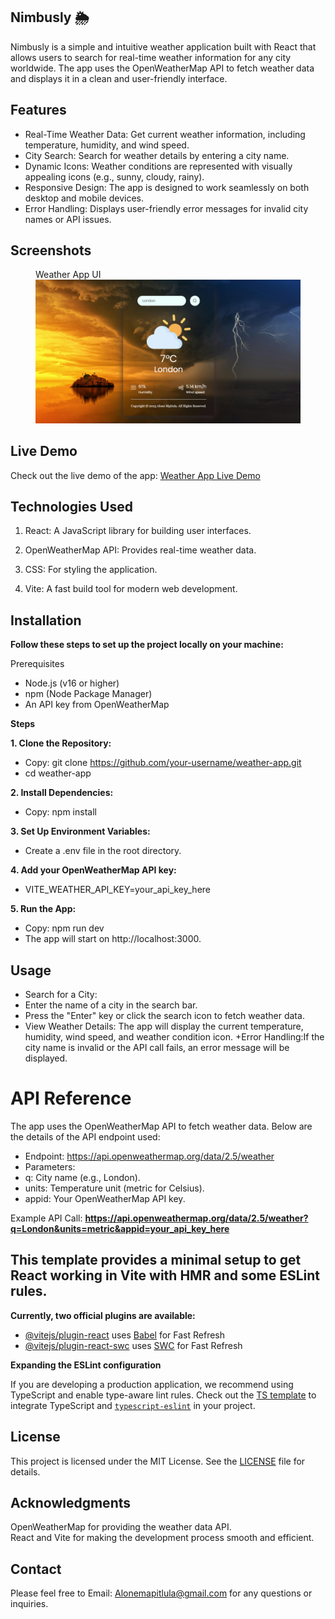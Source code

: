 ## Nimbusly 🌦️

Nimbusly is a simple and intuitive weather application built with React that allows users to search for real-time weather information for any city worldwide. The app uses the OpenWeatherMap API to fetch weather data and displays it in a clean and user-friendly interface.

## Features

+ Real-Time Weather Data: Get current weather information, including temperature, humidity, and wind speed.
+ City Search: Search for weather details by entering a city name.
+ Dynamic Icons: Weather conditions are represented with visually appealing icons (e.g., sunny, cloudy, rainy).
+ Responsive Design: The app is designed to work seamlessly on both desktop and mobile devices.
+ Error Handling: Displays user-friendly error messages for invalid city names or API issues.

## Screenshots
<figure>
    <figcaption>Weather App UI</figcaption>
    <img src="/src/assets/Screenshot 2025-03-12 174619.png" alt="Weather App UI">
</figure>

## Live Demo
Check out the live demo of the app: [Weather App Live Demo]()

## Technologies Used

1. React: A JavaScript library for building user interfaces.

2. OpenWeatherMap API: Provides real-time weather data.

3. CSS: For styling the application.

4. Vite: A fast build tool for modern web development.

## Installation

**Follow these steps to set up the project locally on your machine:**

Prerequisites
+ Node.js (v16 or higher)
+ npm (Node Package Manager)
+ An API key from OpenWeatherMap

**Steps**

**1. Clone the Repository:**
- Copy: git clone https://github.com/your-username/weather-app.git
- cd weather-app

**2. Install Dependencies:**
- Copy: npm install

**3. Set Up Environment Variables:**
- Create a .env file in the root directory.

**4. Add your OpenWeatherMap API key:**
- VITE_WEATHER_API_KEY=your_api_key_here

**5. Run the App:**
- Copy: npm run dev
- The app will start on http://localhost:3000.

## Usage

+ Search for a City:
+ Enter the name of a city in the search bar.
+ Press the "Enter" key or click the search icon to fetch weather data.
+ View Weather Details: The app will display the current temperature, humidity, wind speed, and weather condition icon.
+Error Handling:If the city name is invalid or the API call fails, an error message will be displayed.

# API Reference

The app uses the OpenWeatherMap API to fetch weather data. Below are the details of the API endpoint used:

+ Endpoint: https://api.openweathermap.org/data/2.5/weather
+ Parameters:
+ q: City name (e.g., London).
+ units: Temperature unit (metric for Celsius).
+ appid: Your OpenWeatherMap API key.

Example API Call: **https://api.openweathermap.org/data/2.5/weather?q=London&units=metric&appid=your_api_key_here**

## This template provides a minimal setup to get React working in Vite with HMR and some ESLint rules.

**Currently, two official plugins are available:**

- [@vitejs/plugin-react](https://github.com/vitejs/vite-plugin-react/blob/main/packages/plugin-react/README.md) uses [Babel](https://babeljs.io/) for Fast Refresh
- [@vitejs/plugin-react-swc](https://github.com/vitejs/vite-plugin-react-swc) uses [SWC](https://swc.rs/) for Fast Refresh

**Expanding the ESLint configuration**

If you are developing a production application, we recommend using TypeScript and enable type-aware lint rules. Check out the [TS template](https://github.com/vitejs/vite/tree/main/packages/create-vite/template-react-ts) to integrate TypeScript and [`typescript-eslint`](https://typescript-eslint.io) in your project.

## License

This project is licensed under the MIT License. See the [LICENSE](https://license/) file for details.

## Acknowledgments

OpenWeatherMap for providing the weather data API.<br>React and Vite for making the development process smooth and efficient.

## Contact

Please feel free to Email: [Alonemapitlula@gmail.com](Alonemapitlula@gmail.com) for any questions or inquiries.